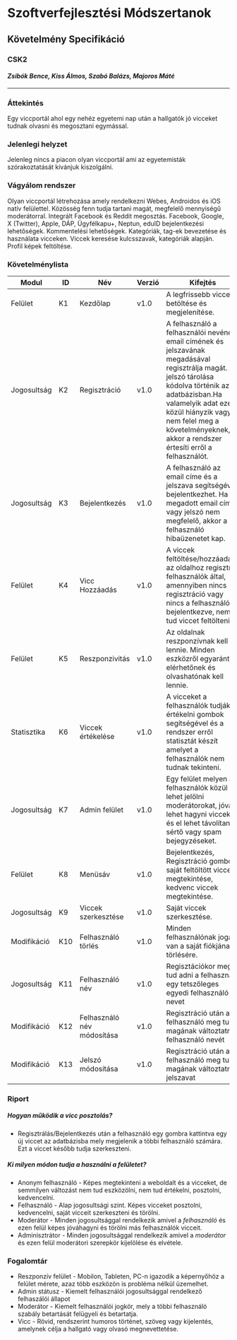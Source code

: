 # Szoftverfejlesztési Módszertanok
## Követelmény Specifikáció
### CSK2
#### *Zsibók Bence, Kiss Álmos, Szabó Balázs, Majoros Máté*
---
### Áttekintés
Egy viccportál ahol egy nehéz egyetemi nap után a hallgatók jó vicceket tudnak olvasni és megosztani egymással.
### Jelenlegi helyzet
Jelenleg nincs a piacon olyan viccportál ami az egyetemisták szórakoztatását kívánjuk kiszolgálni.
### Vágyálom rendszer
Olyan viccportál létrehozása amely rendelkezni Webes, Androidos és iOS natív felülettel. Közösség fenn tudja tartani magát, megfelelő mennyiségű moderátorral. Integrált Facebook és Reddit megosztás. Facebook, Google, X (Twitter), Apple, DÁP, Ügyfélkapu+, Neptun, eduID bejelentkezési lehetőségek. Kommentelési lehetőségek. Kategóriák, tag-ek bevezetése és használata vicceken. Viccek keresése kulcsszavak, kategóriák alapján. Profil képek feltöltése.
### Követelménylista
|Modul|ID|Név|Verzió|Kifejtés|
|-----|--|---|------|--------|
|Felület|K1|Kezdőlap|v1.0|A legfrissebb viccek betöltése és megjelenítése.|
|Jogosultság|K2|Regisztráció|v1.0|A felhasználó a felhasználói nevének, email címének és jelszavának megadásával regisztrálja magát. A jelszó tárolása kódolva történik az adatbázisban.Ha valamelyik adat ezek közül hiányzik vagy nem felel meg a követelményeknek, akkor a rendszer értesíti erről a felhasználót.|
|Jogosultság|K3|Bejelentkezés|v1.0|A felhasználó az email címe és a jelszava segítségével bejelentkezhet. Ha a megadott email cím vagy jelszó nem megfelelő, akkor a felhasználó hibaüzenetet kap.|
|Felület|K4|Vicc Hozzáadás|v1.0|A viccek feltöltése/hozzáadása az oldalhoz regisztrált felhasználók által, amennyiben nincs regisztráció vagy nincs a felhasználó bejelentkezve, nem tud viccet feltölteni.|
|Felület|K5|Reszponzivitás|v1.0|Az oldalnak reszponzívnak kell lennie. Minden eszközről egyaránt elérhetőnek és olvashatónak kell lennie.|
|Statisztika|K6|Viccek értékelése|v1.0|A vicceket a felhasználók tudják értékelni gombok segítségével és a rendszer erről statisztát készít amelyet a felhasználók nem tudnak tekinteni.|
|Jogosultság|K7|Admin felület|v1.0|Egy felület melyen a felhasználók közül ki lehet jelölni moderátorokat, jóvá lehet hagyni vicceket, és el lehet távolítani sértő vagy spam bejegyzéseket.|
|Felület|K8|Menüsáv|v1.0|Bejelentkezés, Regisztráció gombok, saját feltöltött viccek megtekintése, kedvenc viccek megtekintése.|
Jogosultság|K9|Viccek szerkesztése|v1.0|Saját viccek szerkesztése.|
|Modifikáció|K10|Felhasználó törlés|v1.0|Minden felhasználónak joga van a saját fiókjának törlésére.|
|Jogosultság|K11|Felhasználó név|v1.0|Regisztációkor meg tud adni a felhasználó egy tetszőleges egyedi felhasználó nevet|
|Modifikáció|K12|Felhasználó név módosítása|v1.0|Regisztráció után a felhasználó meg tudja magának változtatni a felhasználó nevét|
|Modifikáció|K13|Jelszó módosítása|v1.0|Regisztráció után a felhasználó meg tudja magának változtatni a jelszavat|
### Riport
##### Hogyan működik a vicc posztolás?
- Regisztrálás/Bejelentkezés után a felhasználó egy gombra kattintva egy új viccet az adatbázisba mely megjelenik a többi felhasználó számára. Ezt a viccet később tudja szerkeszteni.
##### Ki milyen módon tudja a használni a felületet?
- Anonym felhasználó - Képes megtekinteni a weboldalt és a vicceket, de semmilyen változást nem tud eszközölni, nem tud értékelni, posztolni, kedvencelni.
- Felhasználó - Alap jogosultsági szint. Képes vicceket posztolni, kedvencelni, saját vicceit szerkeszteni és törölni.
- Moderátor - Minden jogosultsággal rendelkezik amivel a *felhasználó* és ezen felül képes jóváhagyni és törölni más felhasználók vicceit.
- Adminisztrátor - Minden jogosultsággal rendelkezik amivel a *moderátor* és ezen felül moderátori szerepkör kijelölése és elvétele.
### Fogalomtár
* Reszponzív felület - Mobilon, Tableten, PC-n igazodik a képernyőhöz a felület mérete, azaz több eszközön is probléma nélkül üzemelhet.
* Admin státusz - Kiemelt felhasználói jogosultsággal rendelkező felhaszálói állapot
* Moderátor - Kiemelt felhasználói jogkör, mely a többi felhasználó szabály betartását felügyeli és betartatja.
* Vicc - Rövid, rendszerint humoros történet, szöveg vagy kijelentés, amelynek célja a hallgató vagy olvasó megnevettetése.